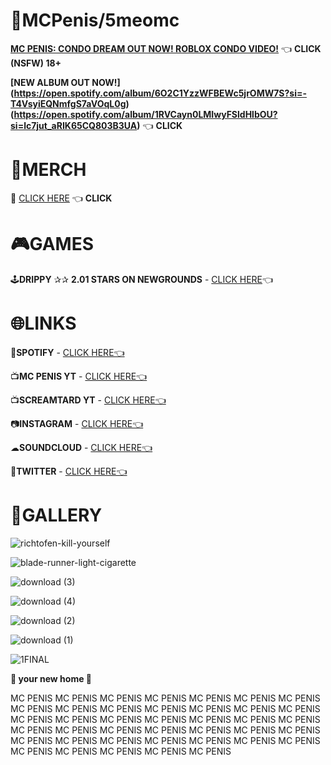 # 🌃MCPenis/5meomc

**[MC PENIS: CONDO DREAM OUT NOW! ROBLOX CONDO VIDEO!](https://www.xvideos.com/video77857127/mc_penis_condo_dream)** 👈 **CLICK (NSFW) 18+**

**[NEW ALBUM OUT NOW!] (https://open.spotify.com/album/6O2C1YzzWFBEWc5jrOMW7S?si=-T4VsyiEQNmfgS7aVOqL0g)(https://open.spotify.com/album/1RVCayn0LMIwyFSldHlbOU?si=lc7jut_aRIK65CQ803B3UA)** 👈 **CLICK**

# 🏪MERCH

🛒 [CLICK HERE](https://5meomc.printify.me/products)  👈 **CLICK**

# 🎮GAMES

🕹**DRIPPY** ✰✰ **2.01 STARS ON NEWGROUNDS** - [CLICK HERE]( https://www.newgrounds.com/portal/view/849352)👈

# 🌐LINKS

🎵**SPOTIFY** - [CLICK HERE👈](https://open.spotify.com/artist/5lDAjxt5f3kf3HhuTbmaja?si=pgiW6MfURsOiYL4HiiKuVA)

📺**MC PENIS YT** - [CLICK HERE👈](https://www.youtube.com/channel/UCdJREfEoXFABKWxv57Y-MBA)

📺**SCREAMTARD YT** - [CLICK HERE👈](https://www.youtube.com/channel/UCVzpnXOYzVWJwPOg-CXQYuA)

📷**INSTAGRAM** - [CLICK HERE👈](https://www.instagram.com/5meomc/)

☁**SOUNDCLOUD** - [CLICK HERE👈](https://soundcloud.com/mcpeni2)

🐥**TWITTER** - [CLICK HERE👈](https://twitter.com/Screamtard)

# 🎨GALLERY

![richtofen-kill-yourself](https://github.com/PlanetaryVision/PlanetaryVision.github.io/assets/111039846/a4df18bc-2858-4770-bf24-c00f403a26dd)

![blade-runner-light-cigarette](https://github.com/PlanetaryVision/PlanetaryVision.github.io/assets/111039846/1526e754-5b9d-4500-9933-3218a8bb4639)

![download (3)](https://user-images.githubusercontent.com/111039846/235381743-ad5694ed-fed1-45c8-9d5f-c6d1965fccb1.gif)

![download (4)](https://user-images.githubusercontent.com/111039846/235381746-bf70bbfe-2b50-4008-bbbf-75cf157c11bb.gif)

![download (2)](https://user-images.githubusercontent.com/111039846/235381760-60974ae1-97c2-4451-8830-985993ad10c6.gif)

![download (1)](https://user-images.githubusercontent.com/111039846/235381762-51940659-8676-4c84-b057-03093d6ac264.gif)

![1FINAL](https://github.com/PlanetaryVision/PlanetaryVision.github.io/assets/111039846/02dbfc08-eca1-4900-a023-a3ecf8b8b9ea)


**🏡 your new home 🏡**

MC PENIS MC PENIS MC PENIS MC PENIS MC PENIS MC PENIS MC PENIS MC PENIS MC PENIS MC PENIS MC PENIS MC PENIS MC PENIS MC PENIS MC PENIS MC PENIS MC PENIS MC PENIS MC PENIS 
MC PENIS MC PENIS MC PENIS MC PENIS MC PENIS MC PENIS MC PENIS MC PENIS MC PENIS MC PENIS MC PENIS MC PENIS MC PENIS MC PENIS MC PENIS MC PENIS MC PENIS MC PENIS MC PENIS MC PENIS MC PENIS 
